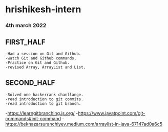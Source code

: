 # hrishikesh-intern

### 4th march 2022

## FIRST_HALF
	-Had a session on Git and Github.
	-watch Git and Github commands.
	-Practice on Git and Github.
	-revised Array, ArrayList and List.
## SECOND_HALF
	-Solved one hackerrank chanllange.
	-read introduction to git commits.
	-read introduction to git branch.


-https://learngitbranching.js.org/
-https://www.javatpoint.com/git-commands#init-command
-https://beknazarsuranchiyev.medium.com/arraylist-in-java-67147ad0a6c5